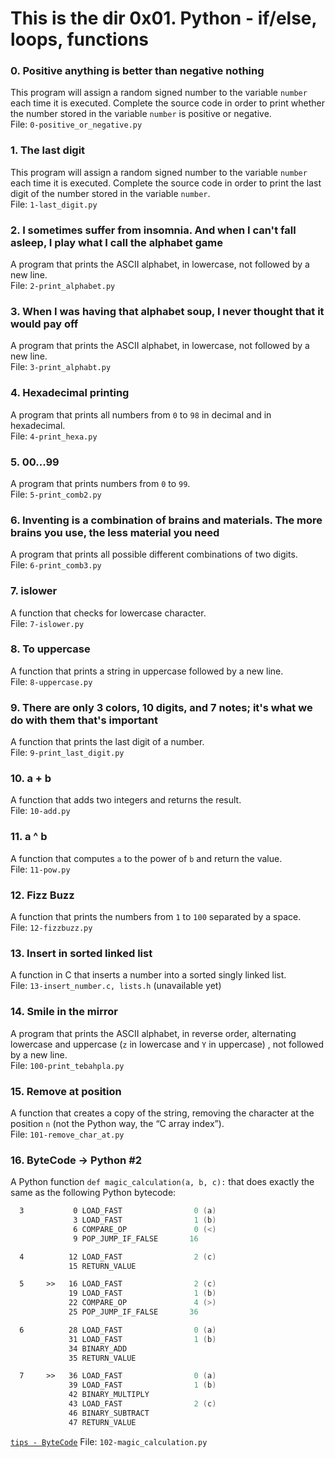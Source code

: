 # This is the dir 0x01. Python - if/else, loops, functions

### 0. Positive anything is better than negative nothing
This program will assign a random signed number to the variable `number` each time it is executed. Complete the source code in order to print whether the number stored in the variable `number` is positive or negative.  
File: `0-positive_or_negative.py`

### 1. The last digit
This program will assign a random signed number to the variable `number` each time it is executed. Complete the source code in order to print the last digit of the number stored in the variable `number`.  
File: `1-last_digit.py`

### 2. I sometimes suffer from insomnia. And when I can't fall asleep, I play what I call the alphabet game
A program that prints the ASCII alphabet, in lowercase, not followed by a new line.  
File: `2-print_alphabet.py`

### 3. When I was having that alphabet soup, I never thought that it would pay off
A program that prints the ASCII alphabet, in lowercase, not followed by a new line.  
File: `3-print_alphabt.py`

### 4. Hexadecimal printing
A program that prints all numbers from `0` to `98` in decimal and in hexadecimal.  
File: `4-print_hexa.py`

### 5. 00...99
A program that prints numbers from `0` to `99`.  
File: `5-print_comb2.py`

### 6. Inventing is a combination of brains and materials. The more brains you use, the less material you need
A program that prints all possible different combinations of two digits.  
File: `6-print_comb3.py`

### 7. islower
A function that checks for lowercase character.  
File: `7-islower.py`

### 8. To uppercase
A function that prints a string in uppercase followed by a new line.  
File: `8-uppercase.py`

### 9. There are only 3 colors, 10 digits, and 7 notes; it's what we do with them that's important
A function that prints the last digit of a number.  
File: `9-print_last_digit.py`

### 10. a + b
A function that adds two integers and returns the result.  
File: `10-add.py`

### 11. a ^ b
A function that computes `a` to the power of `b` and return the value.  
File: `11-pow.py`

### 12. Fizz Buzz
A function that prints the numbers from `1` to `100` separated by a space.  
File: `12-fizzbuzz.py`

### 13. Insert in sorted linked list
A function in C that inserts a number into a sorted singly linked list.  
File: `13-insert_number.c, lists.h` (unavailable yet)

### 14. Smile in the mirror
A program that prints the ASCII alphabet, in reverse order, alternating lowercase and uppercase (`z` in lowercase and `Y` in uppercase) , not followed by a new line.  
File: `100-print_tebahpla.py`

### 15. Remove at position
A function that creates a copy of the string, removing the character at the position `n` (not the Python way, the “C array index”).  
File: `101-remove_char_at.py`

### 16. ByteCode -> Python #2
A Python function `def magic_calculation(a, b, c):` that does exactly the same as the following Python bytecode:   
```asm
  3           0 LOAD_FAST                0 (a)
              3 LOAD_FAST                1 (b)
              6 COMPARE_OP               0 (<)
              9 POP_JUMP_IF_FALSE       16

  4          12 LOAD_FAST                2 (c)
             15 RETURN_VALUE

  5     >>   16 LOAD_FAST                2 (c)
             19 LOAD_FAST                1 (b)
             22 COMPARE_OP               4 (>)
             25 POP_JUMP_IF_FALSE       36

  6          28 LOAD_FAST                0 (a)
             31 LOAD_FAST                1 (b)
             34 BINARY_ADD
             35 RETURN_VALUE

  7     >>   36 LOAD_FAST                0 (a)
             39 LOAD_FAST                1 (b)
             42 BINARY_MULTIPLY
             43 LOAD_FAST                2 (c)
             46 BINARY_SUBTRACT
             47 RETURN_VALUE
```
[`tips - ByteCode`](https://docs.python.org/3.4/library/dis.html)
File: `102-magic_calculation.py`

